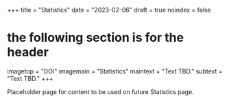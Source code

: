 +++
title = "Statistics"
date = "2023-02-06"
draft = true
noindex = false
# the following section is for the header
imagetop = "DOI"
imagemain = "Statistics"
maintext = "Text TBD."
subtext = "Text TBD."
+++

Placeholder page for content to be used on future Statistics page. 

